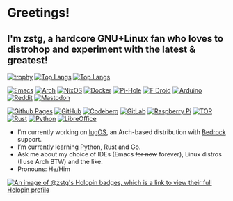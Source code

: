 # Greetings! 
## I'm zstg, a hardcore GNU+Linux fan who loves to distrohop and experiment with the latest & greatest!

<!-- [![Static Badge](https://img.shields.io/badge/Blog%20site-https%3A%2F%2Fzstg.github.io-blue)](https://zstg.github.io) -->
[![trophy](https://github-profile-trophy.vercel.app/?username=zstg&theme=tokyonight&margin-h-105)](https://github.com/lugvitc/LUG_custom_distro)
[![Top Langs](https://github-readme-stats.vercel.app/api/top-langs/?username=zstg&theme=tokyonight&langs_count=8&layout=pie)](https://github.com/lugvitc/LUG_custom_distro)
[![Top Langs](https://github-readme-stats.vercel.app/api/top-langs/?username=zstg&theme=tokyonight&langs_count=8&layout=compact)](https://github.com/lugvitc/LUG_custom_distro)

[![Emacs](https://img.shields.io/badge/Emacs-%237F5AB6.svg?&style=for-the-badge&logo=gnu-emacs&logoColor=white)](https://gnu.org/software/emacs)
[![Arch](https://img.shields.io/badge/Arch%20Linux-1793D1?logo=arch-linux&logoColor=fff&style=for-the-badge)](https://archlinux.org)
[![NixOS](https://img.shields.io/badge/NIXOS-5277C3.svg?style=for-the-badge&logo=NixOS&logoColor=white)](https://nixos.org)
[![Docker](https://img.shields.io/badge/docker-%230db7ed.svg?style=for-the-badge&logo=docker&logoColor=white)](https://hub.docker.com)
[![Pi-Hole](https://img.shields.io/badge/pihole-%2396060C.svg?style=for-the-badge&logo=pi-hole&logoColor=white)](https://pi-hole.net)
[![F Droid](https://img.shields.io/badge/F_Droid-1976D2?style=for-the-badge&logo=f-droid&logoColor=white)](https://f-droid.org)
[![Arduino](https://img.shields.io/badge/-Arduino-00979D?style=for-the-badge&logo=Arduino&logoColor=white)](https://arduino.cc)
[![Reddit](https://img.shields.io/badge/Reddit-FF4500?style=for-the-badge&logo=reddit&logoColor=white)](https://reddit.com/u/ZeStig2409)
[![Mastodon](https://img.shields.io/badge/-MASTODON-%232B90D9?style=for-the-badge&logo=mastodon&logoColor=white)](https://fosstodon.org/@zstg)

[![Github Pages](https://img.shields.io/badge/github%20pages-121013?style=for-the-badge&logo=github&logoColor=white)](https://zstg.github.io)
[![GitHub](https://img.shields.io/badge/github-%23121011.svg?style=for-the-badge&logo=github&logoColor=white)](https://github.com/zstg)
[![Codeberg](https://img.shields.io/badge/Codeberg-2185D0?style=for-the-badge&logo=Codeberg&logoColor=white)](https://codeberg.org/zstg)
[![GitLab](https://img.shields.io/badge/gitlab-%23181717.svg?style=for-the-badge&logo=gitlab&logoColor=white)](https://gitlab.com/zstg)
[![Raspberry Pi](https://img.shields.io/badge/-RaspberryPi-C51A4A?style=for-the-badge&logo=Raspberry-Pi)](https://raspberrypi.com)
[![TOR](https://img.shields.io/badge/tor-%237E4798.svg?style=for-the-badge&logo=tor-project&logoColor=white)](https://torproject.org)
[![Rust](https://img.shields.io/badge/rust-%23000000.svg?style=for-the-badge&logo=rust&logoColor=white)](https://rust-lang.org)
[![Python](https://img.shields.io/badge/python-3670A0?style=for-the-badge&logo=python&logoColor=ffdd54)](https://python.org)
[![LibreOffice](https://img.shields.io/badge/LibreOffice-%2318A303?style=for-the-badge&logo=LibreOffice&logoColor=white)](https://libreoffice.org)





<!--
**zstg/zstg** is a ✨ _special_ ✨ repository because its `README.md` (this file) appears on your GitHub profile.

Here are some ideas to get you started:

- 🔭 I’m currently working on ...
- 🌱 I’m currently learning ...
- 👯 I’m looking to collaborate on ...
- 🤔 I’m looking for help with ...
- 💬 Ask me about ...
- 📫 How to reach me: ...
- 😄 Pronouns: ...
- ⚡ Fun fact: ...
-->
- I’m currently working on [lugOS](https://github.com/lugvitc/LUG_custom_distro), an Arch-based distribution with [Bedrock](https://bedrocklinux.org) support.
- I’m currently learning Python, Rust and Go.
- Ask me about my choice of IDEs (Emacs ~~for now~~ forever), Linux distros (I use Arch BTW) and the like.
- Pronouns: He/Him

<!-- ![firefox](https://user-images.githubusercontent.com/69384921/160883206-33cfbc04-949c-427c-aa27-9c4c2563cfcc.png)
&nbsp;&nbsp;&nbsp;&nbsp;&nbsp;&nbsp;&nbsp;&nbsp;
[![ArchLinux](https://user-images.githubusercontent.com/69384921/160883180-00180ecf-54e7-408e-92c5-1051c2375bcc.png)](https://archlinux.org)
[![Windows 11](https://user-images.githubusercontent.com/69384921/160883358-97640c94-615b-44df-a9a5-adeebe8ec3d3.png)](https://www.microsoft.com/en-gb/windows/windows-11)
[![Doom Emacs](https://user-images.githubusercontent.com/69384921/160883392-58757860-c296-4a39-b3a0-75ee568fe134.png)](https://github.com/hlissner/doom-emacs)
[![Julia](https://user-images.githubusercontent.com/69384921/160883443-2ad8c74c-b948-46fe-9112-09f35484b9e5.png)](https://julialang.org)
[![MiniConda](https://user-images.githubusercontent.com/69384921/160887716-4cd163e3-082a-41c2-9ed4-1f93a6ddfff9.png)](https://docs.conda.io/en/latest/miniconda.html)
[![Python](https://user-images.githubusercontent.com/69384921/160883576-f5244d01-71c2-475b-8331-edcdd54346e3.png)](https://python.org)
[![PowerShell](https://user-images.githubusercontent.com/69384921/160883637-d27cb8d2-2454-4e8a-aef8-96aa72a4a6f1.png)](https://docs.microsoft.com/en-gb/powershell/scripting/overview?view=powershell-7.2)
[![Docker](https://user-images.githubusercontent.com/69384921/160886188-53686198-3021-4655-9d4a-58e73dc196b5.png)](https://www.docker.com)
[![WSL](https://user-images.githubusercontent.com/69384921/160886658-cb671752-017c-4257-80ca-09d420639a03.png)](https://aka.ms/wsl)
[![NixOS](https://user-images.githubusercontent.com/69384921/160887186-0a021abf-9ba2-4560-ab79-cd6ade9de2dd.png)](https://nixos.org)
[![vscode](https://user-images.githubusercontent.com/69384921/160889834-955dcb97-4caf-4bf5-a9fd-a14a4f0c51a9.png)](https://aka.ms/vscode)
-->
[![An image of @zstg's Holopin badges, which is a link to view their full Holopin profile](https://holopin.me/zstg)](https://holopin.io/@zstg)

